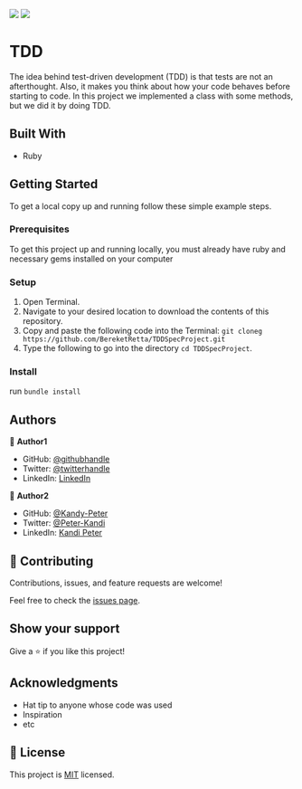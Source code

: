 ![](https://img.shields.io/badge/Microverse-blueviolet)
![](https://img.shields.io/badge/Ruby-red)

# TDD

The idea behind test-driven development (TDD) is that tests are not an afterthought. Also, it makes you think about how your code behaves before starting to code. In this project we implemented a class with some methods, but we did it by doing TDD.

## Built With

- Ruby

## Getting Started

To get a local copy up and running follow these simple example steps.
### Prerequisites
To get this project up and running locally, you must already have ruby and necessary gems installed on your computer
### Setup
1. Open Terminal.
2. Navigate to your desired location to download the contents of this repository.
3. Copy and paste the following code into the Terminal: ```git cloneg https://github.com/BereketRetta/TDDSpecProject.git```
4. Type the following to go into the directory ```cd TDDSpecProject```.
### Install

run ```bundle install```

## Authors

👤 **Author1**

- GitHub: [@githubhandle](https://github.com/githubhandle)
- Twitter: [@twitterhandle](https://twitter.com/twitterhandle)
- LinkedIn: [LinkedIn](https://linkedin.com/in/linkedinhandle)

👤 **Author2**

- GitHub: [@Kandy-Peter](https://github.com/Kandy-Peter)
- Twitter: [@Peter-Kandi](https://www.linkedin.com/in/kandi-peter-a49590212)
- LinkedIn: [Kandi Peter](https://twitter.com/peter_kandy)

## 🤝 Contributing

Contributions, issues, and feature requests are welcome!

Feel free to check the [issues page](../../issues/).

## Show your support

Give a ⭐️ if you like this project!

## Acknowledgments

- Hat tip to anyone whose code was used
- Inspiration
- etc

## 📝 License

This project is [MIT](./MIT.md) licensed.

